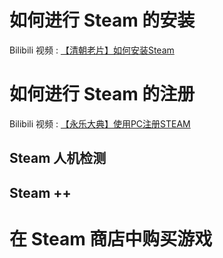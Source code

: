 # 如何进行 Steam 的安装

Bilibili 视频 : [【清朝老片】如何安装Steam](https://www.bilibili.com/video/BV1mggCeHEJi/)

# 如何进行 Steam 的注册

Bilibili 视频 : [【永乐大典】使用PC注册STEAM](https://www.bilibili.com/video/BV1hcgXeJEhn/)

## Steam 人机检测

## Steam ++

# 在 Steam 商店中购买游戏